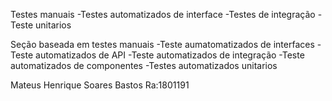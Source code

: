 Testes manuais
-Testes automatizados de interface
-Testes de integração
-Teste unitarios 



Seção baseada em testes manuais
-Teste aumatomatizados de interfaces 
-Teste automatizados de API
-Teste automatizados de integração
-Teste automatizados de componentes 
-Testes automatizados unitarios 



Mateus Henrique Soares Bastos Ra:1801191
